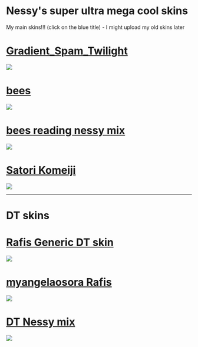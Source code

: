 # Nessy's super ultra mega cool skins
My main skins!!! (click on the blue title) - I might upload my old skins later 
# [Gradient_Spam_Twilight](https://www.mediafire.com/file/ic5j2qviwvu7nno/Gradient_Spam_Twilight.osk/file)
![](https://cdn.discordapp.com/attachments/1120053887647358998/1209495362965078058/screenshot698.jpg?ex=65e72155&is=65d4ac55&hm=b123aa8d6be4b13e9d49f2434e7bd6d1c1f985ac7cb3516c9ade798cb9e091ca&)
# [bees](https://www.mediafire.com/file/6sgmg5rvyjrvgwp/bees.osk/file)
![](https://imgur.com/x5PQ29I.jpg)
# [bees reading nessy mix](https://www.mediafire.com/file/ajy04nn02jfkltm/bees_reading_nessy_mix.osk/file)
![](https://imgur.com/sv4UfRG.jpg)
# [Satori Komeiji](https://www.mediafire.com/file/9thmr3y95zi7n2r/-_%25E3%2580%258ANM1%25E3%2580%258B_-_%25E3%2580%258E_%25E6%259D%25B1%25E6%2596%25B9Project_%25E3%2580%258F_Satori_Komeiji__-.osk/file)
![](https://cdn.discordapp.com/attachments/1143278102550675476/1195445449990086767/screenshot656.jpg?ex=65b40455&is=65a18f55&hm=1dcfaae1e26c7e3332d71440be2bc5610c982c55585f07619191b8c071b23c6c&)
___
# DT skins
# [Rafis Generic DT skin](https://www.dropbox.com/s/mj8snq3xz4rx15y/Rafis%20Generic%20DT%20skin.osk?dl=0)
![](https://cdn.discordapp.com/attachments/1143278102550675476/1195442560076881980/screenshot651.jpg?ex=65b401a4&is=65a18ca4&hm=e748036ba66ce5c4e4c26795008d700463a15ef47341dcc3ba0c64bd3c58ae61&)
# [myangelaosora Rafis](https://www.mediafire.com/file/1mgwpxu4y9vwwvz/%2523_myangelaosora_Rafis.osk/file)
![](https://cdn.discordapp.com/attachments/1120053887647358998/1195448158214422739/screenshot658.jpg?ex=65b406db&is=65a191db&hm=4f4c3a7a5f449eac20d0f583048ea98ca3627d3c8da4d505cb1a1f6f42caa764&)
# [DT Nessy mix](https://www.mediafire.com/file/mlcooeuimeohdhl/DT_nessy_mix.osk/file)
![](https://cdn.discordapp.com/attachments/1120053887647358998/1198010876364587019/screenshot673.jpg?ex=65bd5992&is=65aae492&hm=14b7feecbdfa7b41076c8e2b010689bf11cf51a1c13cb36326a1a9170f8cc52d&)
